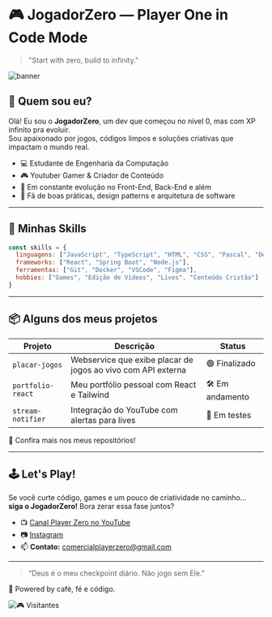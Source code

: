 # 🎮 JogadorZero — Player One in Code Mode

> "Start with zero, build to infinity."

![banner](https://media.giphy.com/media/qgQUggAC3Pfv687qPC/giphy.gif)

## 👾 Quem sou eu?

Olá! Eu sou o **JogadorZero**, um dev que começou no nível 0, mas com XP infinito pra evoluir.  
Sou apaixonado por jogos, códigos limpos e soluções criativas que impactam o mundo real.

- 💻 Estudante de Engenharia da Computação  
- 🎮 Youtuber Gamer & Criador de Conteúdo  
- 🚀 Em constante evolução no Front-End, Back-End e além  
- 🧠 Fã de boas práticas, design patterns e arquitetura de software  

---

## 🔧 Minhas Skills

```js
const skills = {
  linguagens: ["JavaScript", "TypeScript", "HTML", "CSS", "Pascal", "Delphi", "Java"],
  frameworks: ["React", "Spring Boot", "Node.js"],
  ferramentas: ["Git", "Docker", "VSCode", "Figma"],
  hobbies: ["Games", "Edição de Vídeos", "Lives", "Conteúdo Cristão"]
}
```

---

## 📦 Alguns dos meus projetos

| Projeto | Descrição | Status |
|--------|-----------|--------|
| `placar-jogos` | Webservice que exibe placar de jogos ao vivo com API externa | 🟢 Finalizado |
| `portfolio-react` | Meu portfólio pessoal com React e Tailwind | 🛠️ Em andamento |
| `stream-notifier` | Integração do YouTube com alertas para lives | 🧪 Em testes |

🔗 Confira mais nos meus repositórios!

---

## 🕹️ Let's Play!

Se você curte código, games e um pouco de criatividade no caminho…  
**siga o JogadorZero!** Bora zerar essa fase juntos?

- 📺 [Canal Player Zero no YouTube](https://youtube.com/@PlayerZero)
- 📷 [Instagram](https://instagram.com/playerzerolag)
- 📫 **Contato:** comercialplayerzero@gmail.com

---

> “Deus é o meu checkpoint diário. Não jogo sem Ele.”

🖤 Powered by café, fé e código.

![🎮 Visitantes](https://api.visitorbadge.io/api/visitors?path=JogadorZero&label=🎮%20Jogadores%20online&countColor=%23263759&style=flat&labelColor=%23f97316)
